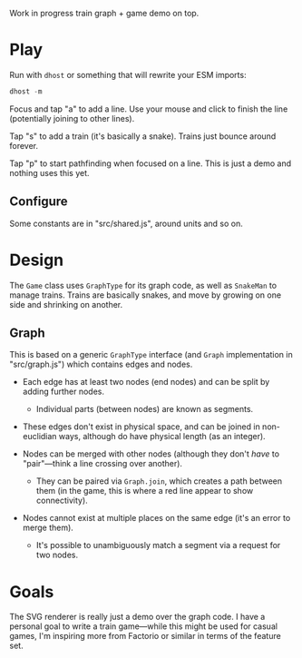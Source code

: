 Work in progress train graph + game demo on top.

# Play

Run with `dhost` or something that will rewrite your ESM imports:

```js
dhost -m
```

Focus and tap "a" to add a line.
Use your mouse and click to finish the line (potentially joining to other lines).

Tap "s" to add a train (it's basically a snake).
Trains just bounce around forever.

Tap "p" to start pathfinding when focused on a line.
This is just a demo and nothing uses this yet.

## Configure

Some constants are in "src/shared.js", around units and so on.

# Design

The `Game` class uses `GraphType` for its graph code, as well as `SnakeMan` to manage trains.
Trains are basically snakes, and move by growing on one side and shrinking on another.

## Graph

This is based on a generic `GraphType` interface (and `Graph` implementation in "src/graph.js") which contains edges and nodes.

* Each edge has at least two nodes (end nodes) and can be split by adding further nodes.
  * Individual parts (between nodes) are known as segments.

* These edges don't exist in physical space, and can be joined in non-euclidian ways, although do have physical length (as an integer).

* Nodes can be merged with other nodes (although they don't _have_ to "pair"&mdash;think a line crossing over another).
  * They can be paired via `Graph.join`, which creates a path between them (in the game, this is where a red line appear to show connectivity).

* Nodes cannot exist at multiple places on the same edge (it's an error to merge them).
  * It's possible to unambiguously match a segment via a request for two nodes.

# Goals

The SVG renderer is really just a demo over the graph code.
I have a personal goal to write a train game&mdash;while this might be used for casual games, I'm inspiring more from Factorio or similar in terms of the feature set.
